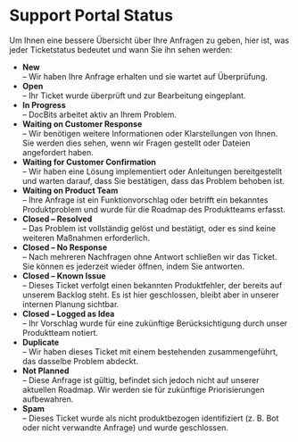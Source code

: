 # Support Portal Status

Um Ihnen eine bessere Übersicht über Ihre Anfragen zu geben, hier ist, was jeder Ticketstatus bedeutet und wann Sie ihn sehen werden:

* **New**\
  – Wir haben Ihre Anfrage erhalten und sie wartet auf Überprüfung.
* **Open**\
  – Ihr Ticket wurde überprüft und zur Bearbeitung eingeplant.
* **In Progress**\
  – DocBits arbeitet aktiv an Ihrem Problem.
* **Waiting on Customer Response**\
  – Wir benötigen weitere Informationen oder Klarstellungen von Ihnen. Sie werden dies sehen, wenn wir Fragen gestellt oder Dateien angefordert haben.
* **Waiting for Customer Confirmation**\
  – Wir haben eine Lösung implementiert oder Anleitungen bereitgestellt und warten darauf, dass Sie bestätigen, dass das Problem behoben ist.
* **Waiting on Product Team**\
  – Ihre Anfrage ist ein Funktionvorschlag oder betrifft ein bekanntes Produktproblem und wurde für die Roadmap des Produktteams erfasst.
* **Closed – Resolved**\
  – Das Problem ist vollständig gelöst und bestätigt, oder es sind keine weiteren Maßnahmen erforderlich.
* **Closed – No Response**\
  – Nach mehreren Nachfragen ohne Antwort schließen wir das Ticket. Sie können es jederzeit wieder öffnen, indem Sie antworten.
* **Closed – Known Issue**\
  – Dieses Ticket verfolgt einen bekannten Produktfehler, der bereits auf unserem Backlog steht. Es ist hier geschlossen, bleibt aber in unserer internen Planung sichtbar.
* **Closed – Logged as Idea**\
  – Ihr Vorschlag wurde für eine zukünftige Berücksichtigung durch unser Produktteam notiert.
* **Duplicate**\
  – Wir haben dieses Ticket mit einem bestehenden zusammengeführt, das dasselbe Problem abdeckt.
* **Not Planned**\
  – Diese Anfrage ist gültig, befindet sich jedoch nicht auf unserer aktuellen Roadmap. Wir werden sie für zukünftige Priorisierungen aufbewahren.
* **Spam**\
  – Dieses Ticket wurde als nicht produktbezogen identifiziert (z. B. Bot oder nicht verwandte Anfrage) und wurde geschlossen.
